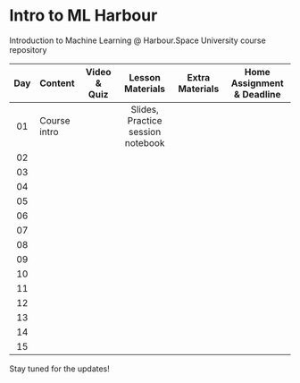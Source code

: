 # Intro to ML Harbour
Introduction to Machine Learning @ Harbour.Space University course repository

| Day    | Content                | Video & Quiz | Lesson Materials | Extra Materials | Home Assignment & Deadline |
|:------:|:-----------------------|:-------:|:-------:|:-------------------:|:------------------:|
| 01     | Course intro   |  | Slides, Practice session notebook |  |  |
| 02     |    |  |  |  |  |
| 03     |    |  |  |  |  |
| 04     |    |  |  |  |  |
| 05     |    |  |  |  |  |
| 06     |    |  |  |  |  |
| 07     |    |  |  |  |  |
| 08     |    |  |  |  |  |
| 09     |    |  |  |  |  |
| 10     |    |  |  |  |  |
| 11     |    |  |  |  |  |
| 12     |    |  |  |  |  |
| 13     |    |  |  |  |  |
| 14     |    |  |  |  |  |
| 15     |    |  |  |  |  |


Stay tuned for the updates!
